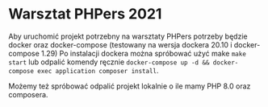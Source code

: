 # Warsztat PHPers 2021

Aby uruchomić projekt potrzebny na warsztaty PHPers potrzeby będzie docker oraz docker-compose (testowany na wersja dockera 20.10 i docker-compose 1.29)
Po instalacji dockera można spróbować użyć make `make start` lub odpalić komendy ręcznie `docker-compose up -d && docker-compose exec application composer install`.

Możemy też spróbować odpalić projekt lokalnie o ile mamy PHP 8.0 oraz composera.
